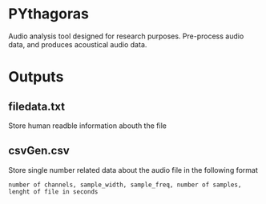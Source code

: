 # PYthagoras
Audio analysis tool designed for research purposes. Pre-process audio data, and produces acoustical audio data.



# Outputs

## filedata.txt
Store human readble information abouth the file

## csvGen.csv
Store single number related data about the audio file in the following format

    number of channels, sample_width, sample_freq, number of samples, lenght of file in seconds
